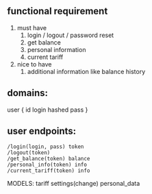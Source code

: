 ## functional requirement
1. must have
   1. login / logout / password reset 
   2. get balance
   3. personal information
   4. current tariff
2. nice to have
   1. additional information like balance history


## domains:
user {
   id
   login
   hashed pass
}
## user endpoints:
```
/login(login, pass) token
/logout(token)
/get_balance(token) balance
/personal_info(token) info
/current_tariff(token) info
```

MODELS:
tariff
settings(change)
personal_data